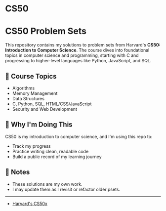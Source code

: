 # CS50
# CS50 Problem Sets

This repository contains my solutions to problem sets from Harvard's **CS50: Introduction to Computer Science**. The course dives into foundational topics in computer science and programming, starting with C and progressing to higher-level languages like Python, JavaScript, and SQL.

## 🚀 Course Topics

- Algorithms
- Memory Management
- Data Structures
- C, Python, SQL, HTML/CSS/JavaScript
- Security and Web Development

## 🧠 Why I'm Doing This

CS50 is my introduction to computer science, and I'm using this repo to:
- Track my progress
- Practice writing clean, readable code
- Build a public record of my learning journey

## 📌 Notes

- These solutions are my own work.
- I may update them as I revisit or refactor older psets.

---

- [Harvard's CS50x](https://cs50.harvard.edu/x/)
